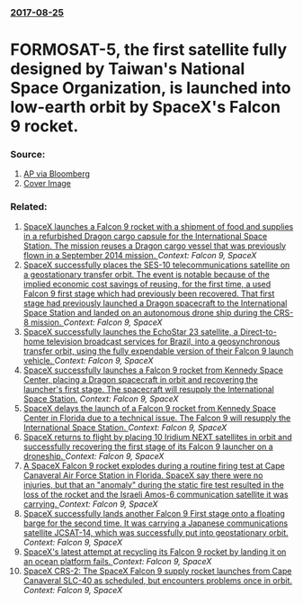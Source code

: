 ### [2017-08-25](/news/2017/08/25/index.md)

# FORMOSAT-5, the first satellite fully designed by Taiwan's National Space Organization, is launched into low-earth orbit by SpaceX's Falcon 9 rocket. 




### Source:

1. [AP via Bloomberg](https://www.bloomberg.com/news/articles/2017-08-24/satellite-for-taiwan-launched-from-california)
1. [Cover Image](https://assets.bwbx.io/images/users/iqjWHBFdfxIU/iPGvWtpcomEM/v0/1200x800.jpg)

### Related:

1. [SpaceX launches a Falcon 9 rocket with a shipment of food and supplies in a refurbished Dragon cargo capsule for the International Space Station. The mission reuses a Dragon cargo vessel that was previously flown in a September 2014 mission. ](/news/2017/06/3/spacex-launches-a-falcon-9-rocket-with-a-shipment-of-food-and-supplies-in-a-refurbished-dragon-cargo-capsule-for-the-international-space-sta.md) _Context: Falcon 9, SpaceX_
2. [SpaceX successfully places the SES-10 telecommunications satellite on a geostationary transfer orbit. The event is notable because of the implied economic cost savings of reusing, for the first time, a used Falcon 9 first stage which had previously been recovered. That first stage had previously launched a Dragon spacecraft to the International Space Station and landed on an autonomous drone ship during the CRS-8 mission. ](/news/2017/03/30/spacex-successfully-places-the-ses-10-telecommunications-satellite-on-a-geostationary-transfer-orbit-the-event-is-notable-because-of-the-im.md) _Context: Falcon 9, SpaceX_
3. [SpaceX successfully launches the EchoStar 23 satellite, a Direct-to-home television broadcast services for Brazil, into a geosynchronous transfer orbit, using the fully expendable version of their Falcon 9 launch vehicle. ](/news/2017/03/16/spacex-successfully-launches-the-echostar-23-satellite-a-direct-to-home-television-broadcast-services-for-brazil-into-a-geosynchronous-tra.md) _Context: Falcon 9, SpaceX_
4. [SpaceX successfully launches a Falcon 9 rocket from Kennedy Space Center, placing a Dragon spacecraft in orbit and recovering the launcher's first stage. The spacecraft will resupply the International Space Station.](/news/2017/02/19/spacex-successfully-launches-a-falcon-9-rocket-from-kennedy-space-center-placing-a-dragon-spacecraft-in-orbit-and-recovering-the-launcher-s.md) _Context: Falcon 9, SpaceX_
5. [SpaceX delays the launch of a Falcon 9 rocket from Kennedy Space Center in Florida due to a technical issue. The Falcon 9 will resupply the International Space Station. ](/news/2017/02/18/spacex-delays-the-launch-of-a-falcon-9-rocket-from-kennedy-space-center-in-florida-due-to-a-technical-issue-the-falcon-9-will-resupply-the.md) _Context: Falcon 9, SpaceX_
6. [SpaceX returns to flight by placing 10 Iridium NEXT satellites in orbit and successfully recovering the first stage of its Falcon 9 launcher on a droneship. ](/news/2017/01/15/spacex-returns-to-flight-by-placing-10-iridium-next-satellites-in-orbit-and-successfully-recovering-the-first-stage-of-its-falcon-9-launcher.md) _Context: Falcon 9, SpaceX_
7. [A SpaceX Falcon 9 rocket explodes during a routine firing test at Cape Canaveral Air Force Station in Florida. SpaceX say there were no injuries, but that an "anomaly" during the static fire test resulted in the loss of the rocket and the Israeli Amos-6 communication satellite it was carrying. ](/news/2016/09/1/a-spacex-falcon-9-rocket-explodes-during-a-routine-firing-test-at-cape-canaveral-air-force-station-in-florida-spacex-say-there-were-no-inju.md) _Context: Falcon 9, SpaceX_
8. [SpaceX successfully lands another Falcon 9 First stage onto a floating barge for the second time. It was carrying a Japanese communications satellite JCSAT-14, which was successfully put into geostationary orbit. ](/news/2016/05/6/spacex-successfully-lands-another-falcon-9-first-stage-onto-a-floating-barge-for-the-second-time-it-was-carrying-a-japanese-communications.md) _Context: Falcon 9, SpaceX_
9. [SpaceX's latest attempt at recycling its Falcon 9 rocket by landing it on an ocean platform fails. ](/news/2015/04/14/spacex-s-latest-attempt-at-recycling-its-falcon-9-rocket-by-landing-it-on-an-ocean-platform-fails.md) _Context: Falcon 9, SpaceX_
10. [SpaceX CRS-2: The SpaceX Falcon 9 supply rocket launches from Cape Canaveral SLC-40 as scheduled, but encounters problems once in orbit. ](/news/2013/03/1/spacex-crs-2-the-spacex-falcon-9-supply-rocket-launches-from-cape-canaveral-slc-40-as-scheduled-but-encounters-problems-once-in-orbit.md) _Context: Falcon 9, SpaceX_
